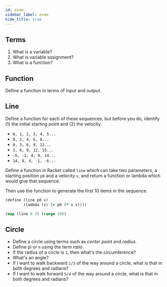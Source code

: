 ```yaml
---
id: exam
sidebar_label: exam
hide_title: true
---
```


## Terms

1. What is a variable?
2. What is variable assignment?
3. What is a function?

## Function

Define a function in terms of input and output.

## Line

Define a function for each of these sequences, but before you do, identify
(1) the initial starting point and (2) the velocity.

* `0, 1, 2, 3, 4, 5...`
* `0, 2, 4, 6, 8...`
* `0, 3, 6, 9, 12...`
* `3, 6, 9, 12, 15...`
* `-6, -1, 4, 9, 14...`
* `14, 9, 4, -1, -6...`

Define a function in Racket called `line` which can take two parameters, a 
starting position `p0` and a velocity `v`, and return a function or lambda which 
would give that sequence.

Then use the function to generate the first 10 items in the sequence.

``` clojure
(define (line p0 v)
        (lambda (x) (+ p0 (* x v))))

(map (line 0 3) (range 10))
```

## Circle

* Define a circle using terms such as _center point_ and _radius_.
* Define pi or `π` using the term _ratio_.
* If the radius of a circle is `1`, then what's the circumference?
* What's an angle?
* If I want to walk backward `1/3` of the way around a circle, what is that in
  both degrees and radians?
* If I want to walk forward `5/4` of the way around a circle, what is that in
  both degrees and radians?
